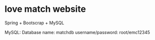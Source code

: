 # love match website

Spring + Bootscrap + MySQL

MySQL:
Database name: matchdb
username/password: root/emc12345
